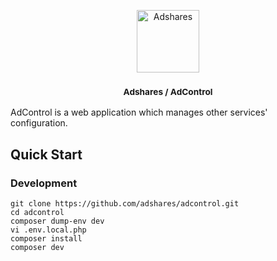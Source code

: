 <p align="center">
    <a href="https://adshares.net/" title="Adshares sp. z o.o." target="_blank">
        <img src="https://adshares.net/logos/ads.svg" alt="Adshares" width="100" height="100">
    </a>
</p>
<h3 align="center"><small>Adshares / AdControl</small></h3>

AdControl is a web application which manages other services' configuration.

## Quick Start

### Development

```
git clone https://github.com/adshares/adcontrol.git
cd adcontrol
composer dump-env dev
vi .env.local.php
composer install
composer dev
```
